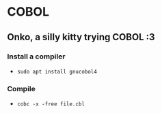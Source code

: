 # COBOL
## Onko, a silly kitty trying COBOL :3

### Install a compiler
- `sudo apt install gnucobol4`

### Compile
- `cobc -x -free file.cbl`
